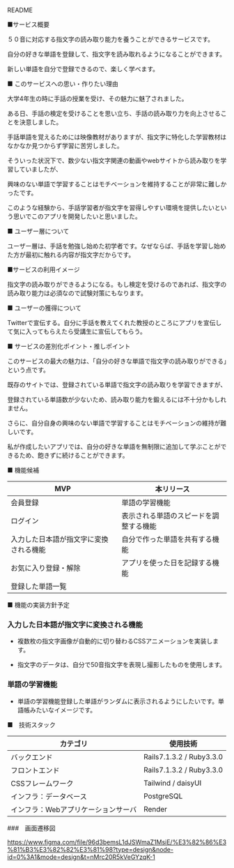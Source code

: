 README

■サービス概要

５０音に対応する指文字の読み取り能力を養うことができるサービスです。

自分の好きな単語を登録して、指文字を読み取れるようになることができます。

新しい単語を自分で登録できるので、楽しく学べます。

■ このサービスへの思い・作りたい理由

大学4年生の時に手話の授業を受け、その魅力に魅了されました。

ある日、手話の検定を受けることを思い立ち、手話の読み取り力を向上させることを決意しました。

手話単語を覚えるためには映像教材がありますが、指文字に特化した学習教材はなかなか見つからず学習に苦労しました。

そういった状況下で、数少ない指文字関連の動画やwebサイトから読み取りを学習していましたが、

興味のない単語で学習することはモチベーションを維持することが非常に難しかったです。

このような経験から、手話学習者が指文字を習得しやすい環境を提供したいという思いでこのアプリを開発したいと思いました。

■ ユーザー層について

ユーザー層は、手話を勉強し始めた初学者です。なぜならば、手話を学習し始めた方が最初に触れる内容が指文字だからです。

■サービスの利用イメージ

指文字の読み取りができるようになる。もし検定を受けるのであれば、指文字の読み取り能力は必須なので試験対策にもなります。

■ ユーザーの獲得について

Twitterで宣伝する。自分に手話を教えてくれた教授のところにアプリを宣伝して気に入ってもらえたら受講生に宣伝してもらう。

■ サービスの差別化ポイント・推しポイント

このサービスの最大の魅力は、「自分の好きな単語で指文字の読み取りができる」という点です。

既存のサイトでは、登録されている単語で指文字の読み取りを学習できますが、

登録されている単語数が少ないため、読み取り能力を鍛えるには不十分かもしれません。

さらに、自分自身の興味のない単語で学習することはモチベーションの維持が難しいです。

私が作成したいアプリでは、自分の好きな単語を無制限に追加して学ぶことができるため、飽きずに続けることができます。

■ 機能候補

| MVP                                    | 本リリース                             | 
| -------------------------------------- | -------------------------------------- | 
| 会員登録                               | 単語の学習機能                         | 
| ログイン                               | 表示される単語のスピードを調整する機能 | 
| 入力した日本語が指文字に変換される機能 | 自分で作った単語を共有する機能         | 
| お気に入り登録・解除                   | アプリを使った日を記録する機能         | 
| 登録した単語一覧                       |                                        | 

■ 機能の実装方針予定

  ### 入力した日本語が指文字に変換される機能

  * 複数枚の指文字画像が自動的に切り替わるCSSアニメーションを実装します。

  * 指文字のデータは、自分で50音指文字を表現し撮影したものを使用します。

  ### 単語の学習機能

  * 単語の学習機能登録した単語がランダムに表示されるようにしたいです。単語帳みたいなイメージです。

■　技術スタック

| カテゴリ                            | 使用技術                 | 
| ----------------------------------- | ------------------------ | 
| バックエンド                        | Rails7.1.3.2 / Ruby3.3.0 | 
| フロントエンド                      | Rails7.1.3.2 / Ruby3.3.0 | 
| CSSフレームワーク                   | Tailwind / daisyUI       | 
| インフラ：データベース              | PostgreSQL               | 
| インフラ：Webアプリケーションサーバ | Render                   | 

###　画面遷移図

https://www.figma.com/file/96d3bemsL1dJSWmaZ1MsiE/%E3%82%86%E3%81%B3%E3%82%82%E3%81%98?type=design&node-id=0%3A1&mode=design&t=nMrc20R5kVeGYzqK-1
